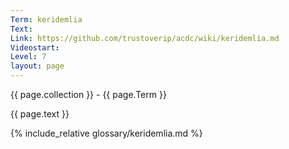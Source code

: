 ```yaml
---
Term: keridemlia
Text: 
Link: https://github.com/trustoverip/acdc/wiki/keridemlia.md
Videostart: 
Level: 7
layout: page
---
```


{{ page.collection }} - {{ page.Term }}

   {{ page.text }}

{% include_relative glossary/keridemlia.md %}
